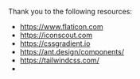 Thank you to the following resources:
- https://www.flaticon.com
- https://iconscout.com
- https://cssgradient.io
- https://ant.design/components/
- https://tailwindcss.com/
- 